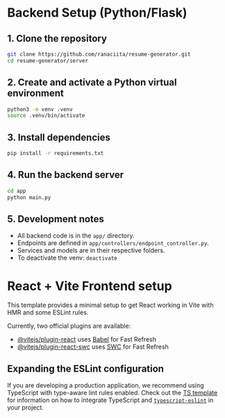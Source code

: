 # Backend Setup (Python/Flask)

## 1. Clone the repository

```bash
git clone https://github.com/ranaciita/resume-generator.git
cd resume-generator/server
```

## 2. Create and activate a Python virtual environment

```bash
python3 -m venv .venv
source .venv/bin/activate
```

## 3. Install dependencies

```bash
pip install -r requirements.txt
```

## 4. Run the backend server

```bash
cd app
python main.py
```

## 5. Development notes

- All backend code is in the `app/` directory.
- Endpoints are defined in `app/controllers/endpoint_controller.py`.
- Services and models are in their respective folders.
- To deactivate the venv: `deactivate`

# React + Vite Frontend setup

This template provides a minimal setup to get React working in Vite with HMR and some ESLint rules.

Currently, two official plugins are available:

- [@vitejs/plugin-react](https://github.com/vitejs/vite-plugin-react/blob/main/packages/plugin-react) uses [Babel](https://babeljs.io/) for Fast Refresh
- [@vitejs/plugin-react-swc](https://github.com/vitejs/vite-plugin-react/blob/main/packages/plugin-react-swc) uses [SWC](https://swc.rs/) for Fast Refresh

## Expanding the ESLint configuration

If you are developing a production application, we recommend using TypeScript with type-aware lint rules enabled. Check out the [TS template](https://github.com/vitejs/vite/tree/main/packages/create-vite/template-react-ts) for information on how to integrate TypeScript and [`typescript-eslint`](https://typescript-eslint.io) in your project.


